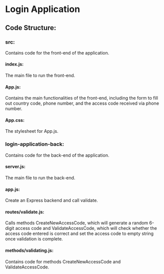 # Login Application

## Code Structure:
### src:
Contains code for the front-end of the application.

#### index.js: 
The main file to run the front-end.

#### App.js: 
Contains the main functionalities of the front-end, including the form to fill out country code, phone number, and the access code received via phone number. 

#### App.css: 
The stylesheet for App.js.

### login-application-back:
Contains code for the back-end of the application.

#### server.js: 
The main file to run the back-end.

#### app.js: 
Create an Express backend and call validate.

#### routes/validate.js: 
Calls methods CreateNewAccessCode, which will generate a random 6-digit access code and ValidateAccessCode, which will check whether the access code entered is correct and set the access code to empty string once validation is complete.

#### methods/validating.js: 
Contains code for methods CreateNewAccessCode and ValidateAccessCode.

